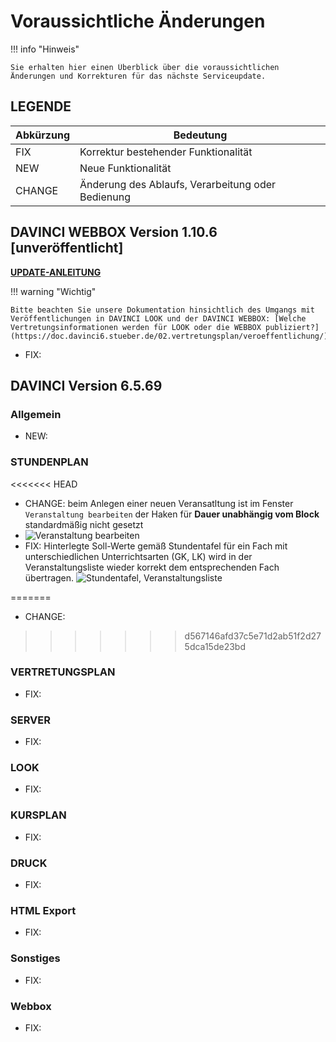 # Voraussichtliche Änderungen

!!! info "Hinweis"

    Sie erhalten hier einen Überblick über die voraussichtlichen Änderungen und Korrekturen für das nächste Serviceupdate.

## LEGENDE

| Abkürzung | Bedeutung |
| --- | --- |
| FIX | Korrektur bestehender Funktionalität |
| NEW | Neue Funktionalität |
| CHANGE | Änderung des Ablaufs, Verarbeitung oder Bedienung |

## DAVINCI WEBBOX Version 1.10.6 \[unveröffentlicht\]

[**UPDATE-ANLEITUNG**](https://doc.davinci6.stueber.de/09.infoserver/infoserver-und-webbox-aktualisieren/)

!!! warning "Wichtig"

    Bitte beachten Sie unsere Dokumentation hinsichtlich des Umgangs mit Veröffentlichungen in DAVINCI LOOK und der DAVINCI WEBBOX: [Welche Vertretungsinformationen werden für LOOK oder die WEBBOX publiziert?](https://doc.davinci6.stueber.de/02.vertretungsplan/veroeffentlichung/)

* FIX: 

## DAVINCI Version 6.5.69

### Allgemein

* NEW: 

### STUNDENPLAN

<<<<<<< HEAD
* CHANGE: beim Anlegen einer neuen Veransatltung ist im Fenster `Veranstaltung bearbeiten` der Haken für **Dauer unabhängig vom Block** standardmäßig nicht gesetzt
* ![Veranstaltung bearbeiten ](/assets/images/changelog/1.png)
* FIX: Hinterlegte Soll-Werte gemäß Stundentafel für ein Fach mit unterschiedlichen Unterrichtsarten (GK, LK) wird in der Veranstaltungsliste wieder korrekt dem entsprechenden Fach übertragen.
![Stundentafel, Veranstaltungsliste](/assets/images/liesmich/6.5.68.01.png)

=======
* CHANGE: 
>>>>>>> d567146afd37c5e71d2ab51f2d275dca15de23bd

### VERTRETUNGSPLAN

* FIX:

### SERVER

* FIX: 

### LOOK

* FIX:

### KURSPLAN

* FIX:
  
### DRUCK

* FIX:
  
### HTML Export

* FIX:

### Sonstiges

* FIX: 

### Webbox

* FIX: 
